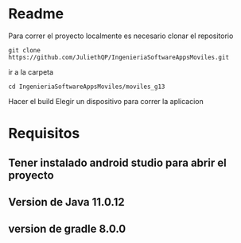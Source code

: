 # Readme
Para correr el proyecto localmente es necesario clonar el repositorio
```
git clone https://github.com/JuliethQP/IngenieriaSoftwareAppsMoviles.git
```

ir a la carpeta

```
cd IngenieriaSoftwareAppsMoviles/moviles_g13
```
 Hacer el build
 Elegir un dispositivo para correr la aplicacion
 
 # Requisitos
 
## Tener instalado android studio para abrir el proyecto
## Version de Java 11.0.12
## version de gradle 8.0.0
